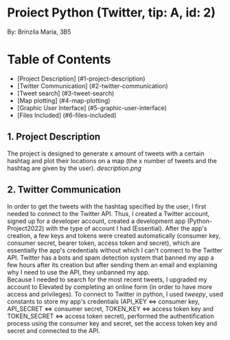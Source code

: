 # Proiect Python (Twitter, tip: A, id: 2)
By: Brinzila Maria, 3B5

Table of Contents
=================
  * [Project Description] (#1-project-description)
  * [Twitter Communication] (#2-twitter-communication)
  * [Tweet search] (#3-tweet-search)
  * [Map plotting] (#4-map-plotting)
  * [Graphic User Interface] (#5-graphic-user-interface)
  * [Files Included] (#6-files-included) 

## 1. Project Description
The project is designed to generate x amount of tweets with a certain hashtag and plot their locations on a map (the x number of tweets and the hashtag are given by the user).
*description.png*

## 2. Twitter Communication
In order to get the tweets with the hashtag specified by the user, I first needed to connect to the Twitter API. Thus, I created a Twitter account, signed up for a developer account, created a development app (Python-Project2022) with the type of account I had (Essential). After the app's creation, a few keys and tokens were created automatically (consumer key, consumer secret, bearer token, access token and secret), which are essentially the app's credentials without which I can't connect to the Twitter API. Twitter has a bots and spam detection system that banned my app a few hours after its creation but after sending them an email and explaining why I need to use the API, they unbanned my app. </br>
Because I needed to search for the most recent tweets, I upgraded my account to Elevated by completing an online form (in order to have more access and privileges).
To connect to Twitter in python, I used *tweepy*, used constants to store my app's credentials (API_KEY <=> consumer key, API_SECRET <=> consumer secret, TOKEN_KEY <=> access token key and TOKEN_SECRET <=> access token secret), performed the authentification process using the consumer key and secret, set the access token key and secret and connected to the API. 
